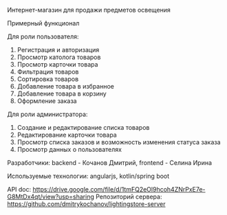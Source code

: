 Интернет-магазин для продажи предметов освещения

Примерный функционал

Для роли пользователя:
1. Регистрация и авторизация
2. Просмотр католога товаров
3. Просмотр карточки товара
4. Фильтрация товаров
5. Сортировка товаров
6. Добавление товара в избранное
7. Добавление товара в корзину
8. Оформление заказа

Для роли администратора:
1. Создание и редактирование списка товаров
2. Редактирование карточки товара
3. Просмотр списка заказов и возможность изменения статуса заказа
4. Просмотр данных о пользователях

Разработчики:
backend - Кочанов Дмитрий,
frontend - Селина Ирина

Используемые технологии: angularjs, kotlin/spring boot

API doc: https://drive.google.com/file/d/1tmFQ2eOl9hcoh4ZNrPxE7e-G8MtDx4qt/view?usp=sharing
Репозиторий сервера: https://github.com/dmitrykochanov/lightingstore-server

